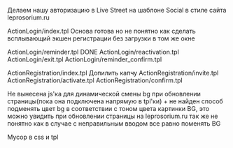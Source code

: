 Делаем нашу авторизацию в Live Street на шаблоне Social в стиле сайта leprosorium.ru



ActionLogin/index.tpl			Основа готова но не понятно как сделать всплывающий экшен регистрации без загрузки в том же окне

ActionLogin/reminder.tpl		DONE
ActionLogin/reactivation.tpl
ActionLogin/exit.tpl
ActionLogin/reminder_confirm.tpl

ActionRegistration/index.tpl		Допилить капчу
ActionRegistration/invite.tpl
ActionRegistration/activate.tpl
ActionRegistration/confirm.tpl





Не вынесена js'ка для динамической смены bg при обновлении страницы(пока она подключена напрямую в tpl'ки) + не найден способ подменять цвет bg в соответствии с тоном цвета картинки BG, это можно увидить при обновлении страницы на leprosorium.ru так же не понятно как в случае с неправильным вводом все равно поменять BG

Мусор в css и tpl